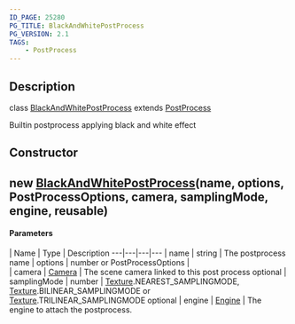 ```yaml
---
ID_PAGE: 25280
PG_TITLE: BlackAndWhitePostProcess
PG_VERSION: 2.1
TAGS:
    - PostProcess
---
```

## Description

class [BlackAndWhitePostProcess](/classes/2.5/BlackAndWhitePostProcess) extends [PostProcess](/classes/2.5/PostProcess)

Builtin postprocess applying black and white effect

## Constructor

## new [BlackAndWhitePostProcess](/classes/2.5/BlackAndWhitePostProcess)(name, options, PostProcessOptions, camera, samplingMode, engine, reusable)



#### Parameters
 | Name | Type | Description
---|---|---|---
 | name | string |     The postprocess name
 | options | number or PostProcessOptions |  
 | camera | [Camera](/classes/2.5/Camera) |     The scene camera linked to this post process
optional | samplingMode | number |     [Texture](/classes/2.5/Texture).NEAREST_SAMPLINGMODE, [Texture](/classes/2.5/Texture).BILINEAR_SAMPLINGMODE or [Texture](/classes/2.5/Texture).TRILINEAR_SAMPLINGMODE
optional | engine | [Engine](/classes/2.5/Engine) |     The engine to attach the postprocess.
